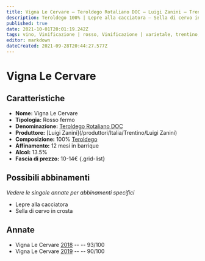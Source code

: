 ```yaml
---
title: Vigna Le Cervare – Teroldego Rotaliano DOC – Luigi Zanini – Trentino (IT) – 10-14€ – 4★-5★
description: Teroldego 100% | Lepre alla cacciatora – Sella di cervo in crosta di erbe
published: true
date: 2021-10-01T20:01:19.242Z
tags: vino, Vinificazione | rosso, Vinificazione | varietale, trentino, Vinificazione | fermo, Valutazioni | 5 stelle, teroldego, Prezzi | 10-14€, lepre alla cacciatora, Sella di cervo in crosta
editor: markdown
dateCreated: 2021-09-28T20:44:27.577Z
---
```


# Vigna Le Cervare

## Caratteristiche
- **Nome:** Vigna Le Cervare 
- **Tipologia:** Rosso fermo
- **Denominazione:** [Teroldego Rotaliano DOC](/denominazioni/Italia/Trentino/DOC/Vigneti-delle-Dolomiti)
- **Produttore:** [Luigi Zanini](/produttori/Italia/Trentino/Luigi Zanini) 
- **Composizione:** 100% [Teroldego](/vitigni/Italia/bacca-nera/teroldego)
- **Affinamento:** 12 mesi in barrique 
- **Alcol:** 13.5%
- **Fascia di prezzo:** 10-14€
{.grid-list}




## Possibili abbinamenti
*Vedere le singole annate per abbinamenti specifici*

- Lepre alla cacciatora
- Sella di cervo in crosta

## Annate

- Vigna Le Cervare [2018](vini/Italia/Trentino/Luigi-Zanini/Vigna-Le-Cervare/2018) -- <span class="star-5"></span> -- 93/100
- Vigna Le Cervare [2019](vini/Italia/Trentino/Luigi-Zanini/Vigna-Le-Cervare/2019) -- <span class="star-4"></span> -- 90/100

